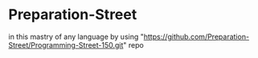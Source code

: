 # Preparation-Street
in this mastry of any language by using "https://github.com/Preparation-Street/Programming-Street-150.git" repo
